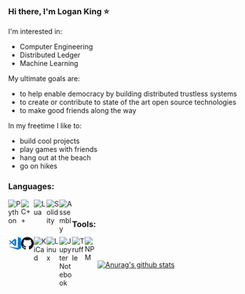### Hi there, I'm Logan King ⭐

I'm interested in:
- Computer Engineering
- Distributed Ledger
- Machine Learning

My ultimate goals are:
- to help enable democracy by building distributed trustless systems
- to create or contribute to state of the art open source technologies
- to make good friends along the way

In my freetime I like to:
- build cool projects
- play games with friends
- hang out at the beach
- go on hikes

 
### Languages:

<!-- Python -->
<img align="left" alt="Python" width="26px" src="https://upload.wikimedia.org/wikipedia/commons/thumb/c/c3/Python-logo-notext.svg/600px-Python-logo-notext.svg.png" />

<!-- C++ -->
<img align="left" alt="C++" width="26px" src="https://upload.wikimedia.org/wikipedia/commons/1/18/ISO_C%2B%2B_Logo.svg" />

<!-- Lua -->
<img align="left" alt="Lua" width="26px" src="https://upload.wikimedia.org/wikipedia/commons/thumb/c/cf/Lua-Logo.svg/1200px-Lua-Logo.svg.png" />

<!-- Solidity -->
<img align="left" alt="Solidity" width="26px" src="https://solidity.readthedocs.io/en/v0.7.0/_images/logo.svg" />

<!-- Assembly -->
<img align="left" alt="Assembly" width="26px" src="https://i.pinimg.com/originals/8c/b1/8c/8cb18c72082d13eb581cf6d452e8e266.png" />

<br/>

### Tools:

<!-- VsCode -->
<img align="left" alt="Visual Studio Code" width="26px" src="https://raw.githubusercontent.com/github/explore/80688e429a7d4ef2fca1e82350fe8e3517d3494d/topics/visual-studio-code/visual-studio-code.png" />

<!-- Github -->
<img align="left" alt="GitHub" width="26px" src="https://raw.githubusercontent.com/github/explore/78df643247d429f6cc873026c0622819ad797942/topics/github/github.png" />

<!-- KiCad -->
<img align="left" alt="KiCad" width="26px" src="https://user-images.githubusercontent.com/352202/53980744-60746100-4111-11e9-9f8c-17ca6b50efd8.png" />

<!-- Linux -->
<img align="left" alt="Linux" width="26px" src="https://upload.wikimedia.org/wikipedia/commons/thumb/3/35/Tux.svg/1200px-Tux.svg.png" />

<!-- Jupyter Notebook -->
<img align="left" alt="Jupyter Notebook" width="26px" src="https://jupyter.org/assets/main-logo.svg" />

<!-- Truffle -->
<img align="left" alt="Truffle" width="26px" src="https://www.trufflesuite.com/img/truffle-logomark.svg" />

<!-- NPM -->
<img align="left" alt="NPM" width="26px" src="https://upload.wikimedia.org/wikipedia/commons/thumb/d/db/Npm-logo.svg/540px-Npm-logo.svg.png" />

<br/>
<br/>

[![Anurag's github stats](https://github-readme-stats.vercel.app/api?username=SleepingFox88&count_private=true&show_icons=true&theme=tokyonight&include_all_commits=true)](https://github.com/anuraghazra/github-readme-stats)

